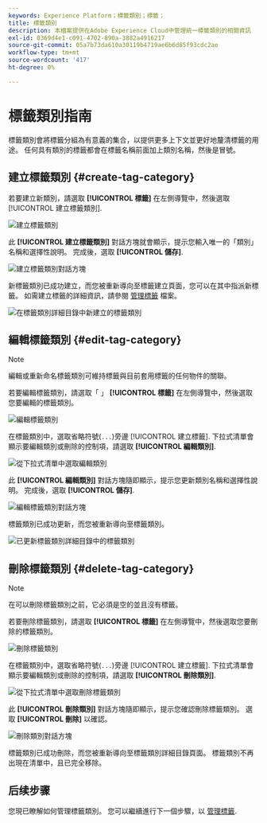 ```yaml
---
keywords: Experience Platform；標籤類別；標籤；
title: 標籤類別
description: 本檔案提供在Adobe Experience Cloud中管理統一標籤類別的相關資訊
exl-id: 0369d4e1-c091-4702-890a-3882a4916217
source-git-commit: 05a7b73da610a30119b4719ae6b6d85f93cdc2ae
workflow-type: tm+mt
source-wordcount: '417'
ht-degree: 0%

---
```


# 標籤類別指南

標籤類別會將標籤分組為有意義的集合，以提供更多上下文並更好地釐清標籤的用途。 任何具有類別的標籤都會在標籤名稱前面加上類別名稱，然後是冒號。

## 建立標籤類別 {#create-tag-category}

若要建立新類別，請選取 **[!UICONTROL 標籤]** 在左側導覽中，然後選取 [!UICONTROL 建立標籤類別].

![建立標籤類別](./images/create-tag-category.png)

此 **[!UICONTROL 建立標籤類別]** 對話方塊就會顯示，提示您輸入唯一的「類別」名稱和選擇性說明。 完成後，選取 **[!UICONTROL 儲存]**.

![建立標籤類別對話方塊](./images/create-tag-category-dialog.png)

新標籤類別已成功建立，而您被重新導向至標籤建立頁面，您可以在其中指派新標籤。 如需建立標籤的詳細資訊，請參閱 [管理標籤](./managing-tags.md#create-a-tag-create-tag) 檔案。

![在標籤類別詳細目錄中新建立的標籤類別](./images/new-tag-cateogry-listed.png)

## 編輯標籤類別 {#edit-tag-category}

>[!NOTE]
>
>編輯或重新命名標籤類別可維持標籤與目前套用標籤的任何物件的關聯。

若要編輯標籤類別，請選取「 」 **[!UICONTROL 標籤]** 在左側導覽中，然後選取您要編輯的標籤類別。

![編輯標籤類別](./images/edit-tag-category.png)

在標籤類別中，選取省略符號(`...`)旁邊 [!UICONTROL 建立標籤]. 下拉式清單會顯示要編輯類別或刪除的控制項，請選取 **[!UICONTROL 編輯類別]**.

![從下拉式清單中選取編輯類別](./images/select-edit-tag-category.png)

此 **[!UICONTROL 編輯類別]** 對話方塊隨即顯示，提示您更新類別名稱和選擇性說明。 完成後，選取 **[!UICONTROL 儲存]**.

![編輯標籤類別對話方塊](./images/edit-category-dialog.png)

標籤類別已成功更新，而您被重新導向至標籤類別。

![已更新標籤類別詳細目錄中的標籤類別](./images/updated-tag-category.png)

## 刪除標籤類別 {#delete-tag-category}

>[!NOTE]
>
>在可以刪除標籤類別之前，它必須是空的並且沒有標籤。

若要刪除標籤類別，請選取 **[!UICONTROL 標籤]** 在左側導覽中，然後選取您要刪除的標籤類別。

![刪除標籤類別](./images/edit-tag-category.png)

在標籤類別中，選取省略符號(`...`)旁邊 [!UICONTROL 建立標籤]. 下拉式清單會顯示要編輯類別或刪除的控制項，請選取 **[!UICONTROL 刪除類別]**.

![從下拉式清單中選取刪除標籤類別](./images/select-delete-tag-category.png)

此 **[!UICONTROL 刪除類別]** 對話方塊隨即顯示，提示您確認刪除標籤類別。 選取 **[!UICONTROL 刪除]** 以確認。

![刪除類別對話方塊](./images/delete-category-dialog.png)

標籤類別已成功刪除，而您被重新導向至標籤類別詳細目錄頁面。 標籤類別不再出現在清單中，且已完全移除。

## 后续步骤

您現已瞭解如何管理標籤類別。 您可以繼續進行下一個步驟，以 [管理標籤](./managing-tags.md).
